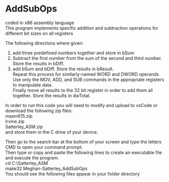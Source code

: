 # AddSubOps
coded in x86 assembly language <br/>
This program implements specific addition and subtraction operations for different bit sizes on all registers <br/>

The following directions where given:
1) add three predefined numbers together and store in bSum
2) Subtract the first number from the sum of the second and third number. Store the results in bDiff.
3) add bSum and bDiff. Store the results in bResult. <br/>
Repeat this process for similarly-named WORD and DWORD operands <br/>
Use only the MOV, ADD, and SUB commands in the appropriate registers to manipulate data. <br/>
Finally move all results to the 32 bit register in order to add them all together. Store the results in dwTotal. <br/>

In order to run this code you will need to modify and upload to vsCode or download the following zip files: <br/>
masm615.zip <br/>
Irvine.zip <br/>
Satterley_ASM.zip <br/>
and store them in the C drive of your device. <br/> 

Then go to the search bar at the bottom of your screen and type the letters CMD to open your command prompt. <br/>
Then type or copy and paste the following lines to create an executable file and execute the program. <br/>
cd C:\Satterley_ASM <br/>
make32 Meghan-Satterley_AddSubOps <br/>
You should see the following files appear in your folder directory <br/>
